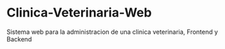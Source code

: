 # Clinica-Veterinaria-Web
Sistema web para la administracion de una clinica veterinaria, Frontend y Backend
